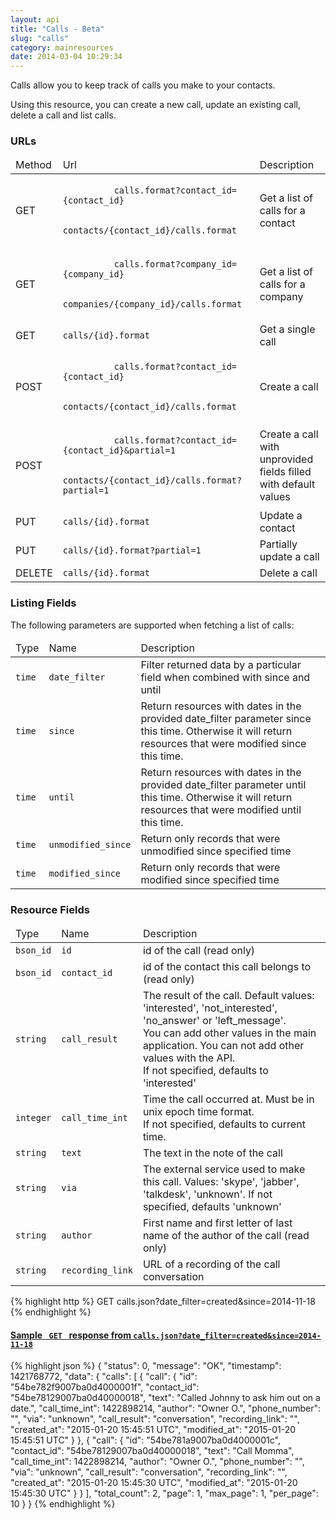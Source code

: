```yaml
---
layout: api
title: "Calls - Beta"
slug: "calls"
category: mainresources
date: 2014-03-04 10:29:34
---
```

Calls allow you to keep track of calls you make to your contacts.

Using this resource, you can create a new call, update an existing call, delete a call and list calls.

### URLs


<table class="table table-striped table-bordered">
  <thead>
    <tr>
      <td>Method</td>
      <td>Url</td>
      <td>Description</td>
    </tr>
  </thead>
  <tbody>
    <tr>
      <td><span class="get-text">GET</span></td>
      <td>
        <code class="bluetext">
          calls.format?contact_id={contact_id}<br/>
          contacts/{contact_id}/calls.format
        </code>
      </td>
      <td>Get a list of calls for a contact</td>
    </tr>
    <tr>
      <td><span class="get-text">GET</span></td>
      <td>
        <code class="bluetext">
          calls.format?company_id={company_id}<br/>
          companies/{company_id}/calls.format
        </code>
      </td>
      <td>Get a list of calls for a company</td>
    </tr>
    <tr>
      <td><span class="get-text">GET</span></td>
      <td>
        <code class="bluetext">calls/{id}.format</code>
      </td>
      <td>Get a single call</td>
    </tr>
    <tr>
      <td><span class="post-text">POST</span></td>
      <td>
        <code class="bluetext">
          calls.format?contact_id={contact_id}<br/>
          contacts/{contact_id}/calls.format
        </code>
      </td>
      <td>Create a call</td>
    </tr>
    <tr>
      <td><span class="post-text">POST</span></td>
      <td>
        <code class="bluetext">
          calls.format?contact_id={contact_id}&partial=1<br/>
          contacts/{contact_id}/calls.format?partial=1
        </code>
      </td>
      <td>Create a call with unprovided <br/>fields filled with default values</td>
    </tr>
    <tr>
      <td><span class="put-text">PUT</span></td>
      <td>
        <code class="bluetext">calls/{id}.format</code>
      </td>
      <td>Update a contact</td>
    </tr>
    <tr>
      <td><span class="put-text">PUT</span></td>
      <td>
        <code class="bluetext">calls/{id}.format?partial=1</code>
      </td>
      <td>Partially update a call</td>
    </tr>
    <tr>
      <td><span class="delete-text">DELETE</span></td>
      <td>
        <code class="bluetext">calls/{id}.format</code>
      </td>
      <td>Delete a call</td>
    </tr>
  </tbody>
</table>


### Listing Fields
The following parameters are supported when fetching a list of calls:


<table class="table table-striped table-bordered">
  <thead>
    <tr>
      <td>Type</td>
      <td>Name</td>
      <td>Description</td>
    </tr>
  </thead>
  <tbody>
    <tr>
      <td class="nowrap"><code class="redtext">time</code></td>
      <td><code class="bluetext">date_filter</code></td>
      <td>Filter returned data by a particular field when combined with since and until</td>
    </tr>
    <tr>
      <td><code class="redtext">time</code></td>
      <td><code class="bluetext">since</code></td>
      <td>Return resources with dates in the provided date_filter parameter since this time. Otherwise it will return resources that were modified since this time.</td>
    </tr>
    <tr>
      <td><code class="redtext">time</code></td>
      <td><code class="bluetext">until</code></td>
      <td>Return resources with dates in the provided date_filter parameter until this time. Otherwise it will return resources that were modified until this time.</td>
    </tr>
    <tr>
      <td><code class="redtext">time</code></td>
      <td class="nowrap"><code class="bluetext">unmodified_since</code></td>
      <td>Return only records that were unmodified since specified time</td>
    </tr>
    <tr>
      <td><code class="redtext">time</code></td>
      <td><code class="bluetext">modified_since</code></td>
      <td>Return only records that were modified since specified time</td>
    </tr>
  </tbody>
</table>


### Resource Fields

<table class="table table-striped table-bordered">
  <thead>
    <tr>
      <td>Type</td>
      <td>Name</td>
      <td>Description</td>
    </tr>
  </thead>
  <tbody>
    <tr>
      <td><code class="redtext">bson_id</code></td>
      <td><code class="bluetext">id</code></td>
      <td>id of the call (read only)</td>
    </tr>
    <tr>
      <td><code class="redtext">bson_id</code></td>
      <td><code class="bluetext">contact_id</code></td>
      <td>id of the contact this call belongs to (read only)</td>
    </tr>
    <tr>
      <td><code class="redtext">string</code></td>
      <td><code class="bluetext">call_result</code></td>
      <td>The result of the call. Default values: 'interested', 'not_interested', 'no_answer' or 'left_message'.
        <br>You can add other values in the main application. You can not add other values with the API.
        <br>If not specified, defaults to 'interested'</td>
    </tr>
    <tr>
      <td><code class="redtext">integer</code></td>
      <td><code class="bluetext">call_time_int</code></td>
      <td>Time the call occurred at. Must be in unix epoch time format. 
      <br>If not specified, defaults to current time.</td>
    </tr>
    <tr>
      <td><code class="redtext">string</code></td>
      <td><code class="bluetext">text</code></td>
      <td>The text in the note of the call</td>
    </tr>
    <tr>
      <td><code class="redtext">string</code></td>
      <td><code class="bluetext">via</code></td>
      <td>The external service used to make this call. Values: 'skype', 'jabber', 'talkdesk', 'unknown'. If not specified, defaults 'unknown'</td>
    </tr>
    <tr>
      <td><code class="redtext">string</code></td>
      <td><code class="bluetext">author</code></td>
      <td>First name and first letter of last name of the author of the call (read only)</td>
    </tr>
    <tr>
      <td><code class="redtext">string</code></td>
      <td><code class="bluetext">recording_link</code></td>
      <td>URL of a recording of the call conversation</td>
    </tr>
  </tbody>
</table>

{% highlight http %} GET calls.json?date_filter=created&since=2014-11-18 {% endhighlight %}
<div class="panel panel-default">
  <div class="panel-heading">
    <h4 class="panel-title">
      <a data-toggle="collapse"  href="#callsjson">
        Sample <code> GET </code> response from <code>calls.json?date_filter=created&since=2014-11-18</code>
      </a>
    </h4>
  </div>
<div id="callsjson" class="panel-collapse collapse">
  <div class="panel-body">
{% highlight json %}
{
  "status": 0,
  "message": "OK",
  "timestamp": 1421768772,
  "data": {
    "calls": [
      {
        "call": {
          "id": "54be782f9007ba0d4000001f",
          "contact_id": "54be78129007ba0d40000018",
          "text": "Called Johnny to ask him out on a date.",
          "call_time_int": 1422898214,
          "author": "Owner O.",
          "phone_number": "",
          "via": "unknown",
          "call_result": "conversation",
          "recording_link": "",
          "created_at": "2015-01-20 15:45:51 UTC",
          "modified_at": "2015-01-20 15:45:51 UTC"
        }
      },
      {
        "call": {
          "id": "54be781a9007ba0d4000001c",
          "contact_id": "54be78129007ba0d40000018",
          "text": "Call Momma",
          "call_time_int": 1422898214,
          "author": "Owner O.",
          "phone_number": "",
          "via": "unknown",
          "call_result": "conversation",
          "recording_link": "",
          "created_at": "2015-01-20 15:45:30 UTC",
          "modified_at": "2015-01-20 15:45:30 UTC"
        }
      }
    ],
    "total_count": 2,
    "page": 1,
    "max_page": 1,
    "per_page": 10
  }
}
{% endhighlight %}
    </div>
  </div>
</div>
